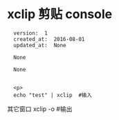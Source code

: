 
  # xclip 剪贴 console

      version:  1
      created_at:  2016-08-01
      updated_at:  None

      None

      None


      <p>
      echo "test" | xclip  #输入
其它窗口
xclip -o  #输出
      </p>

  